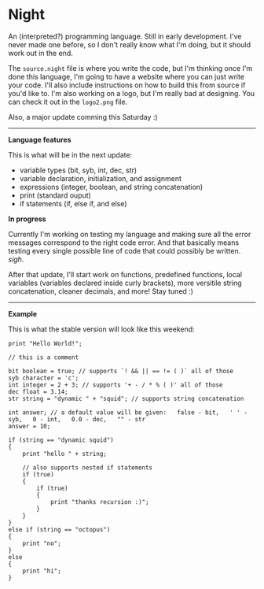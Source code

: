 # Night

An (interpreted?) programming language. Still in early development. I've never made one before, so I don't really know what I'm doing, but it should work out in the end.

The `source.night` file is where you write the code, but I'm thinking once I'm done this language, I'm going to have a website where you can just write your code. I'll also include instructions on how to build this from source if you'd like to. I'm also working on a logo, but I'm really bad at designing. You can check it out in the `logo2.png` file.

Also, a major update comming this Saturday :)

---

**Language features**

This is what will be in the next update:

- variable types (bit, syb, int, dec, str)
- variable declaration, initialization, and assignment
- expressions (integer, boolean, and string concatenation)
- print (standard ouput)
- if statements (if, else if, and else)

**In progress**

Currently I'm working on testing my language and making sure all the error messages correspond to the right code error. And that basically means testing every single possible line of code that could possibly be written. *sigh*.

After that update, I'll start work on functions, predefined functions, local variables (variables declared inside curly brackets), more versitile string concatenation, cleaner decimals, and more! Stay tuned :)

---

**Example**

This is what the stable version will look like this weekend:

```
print "Hello World!";

// this is a comment

bit boolean = true; // supports `! && || == != ( )` all of those
syb character = 'c';
int integer = 2 + 3; // supports '+ - / * % ( )' all of those
dec float = 3.14;
str string = "dynamic " + "squid"; // supports string concatenation

int answer; // a default value will be given:   false - bit,   ' ' - syb,   0 - int,   0.0 - dec,   "" - str
answer = 10;

if (string == "dynamic squid")
{
    print "hello " + string;
    
    // also supports nested if statements
    if (true)
    {
        if (true)
        {
            print "thanks recursion :)";
        }
    }
}
else if (string == "octopus")
{
    print "no";
}
else
{
    print "hi";
}
```

